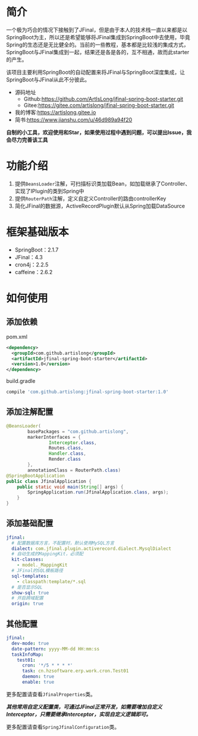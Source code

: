 # 简介

一个极为巧合的情况下接触到了JFinal，但是由于本人的技术栈一直以来都是以SpringBoot为主，所以还是希望能够将JFinal集成到SpringBoot中去使用，毕竟Spring的生态还是无比健全的。当前的一些教程，基本都是比较浅的集成方式，SpringBoot与JFinal集成到一起，结果还是各是各的，互不相通，故而此starter的产生。

该项目主要利用SpringBoot的自动配置来将JFinal与SpringBoot深度集成，让SpringBoot与JFinal从此不分彼此。

- 源码地址
  - Github:https://github.com/ArtIsLong/jfinal-spring-boot-starter.git
  - Gitee:https://gitee.com/artislong/jfinal-spring-boot-starter.git
- 我的博客:https://artislong.gitee.io
- 简书:https://www.jianshu.com/u/46d989a94f20

**自制的小工具，欢迎使用和Star，如果使用过程中遇到问题，可以提出Issue，我会尽力完善该工具**

# 功能介绍

1. 提供`BeansLoader`注解，可扫描标识类加载Bean，如加载继承了Controller、实现了IPlugin的类到Spring中
2. 提供`RouterPath`注解，定义自定义Controller的路由controllerKey
3. 简化JFinal的数据源，ActiveRecordPlugin默认从Spring加载DataSource

# 框架基础版本

- SpringBoot：2.1.7
- JFinal：4.3
- cron4j：2.2.5
- caffeine：2.6.2

# 如何使用

## 添加依赖

pom.xml

~~~xml
<dependency>
  <groupId>com.github.artislong</groupId>
  <artifactId>jfinal-spring-boot-starter</artifactId>
  <version>1.0</version>
</dependency>
~~~

build.gradle

~~~groovy
compile 'com.github.artislong:jfinal-spring-boot-starter:1.0'
~~~

## 添加注解配置

~~~java
@BeansLoader(
        basePackages = "com.github.artislong",
        markerInterfaces = {
                Interceptor.class,
                Routes.class,
                Handler.class,
                Render.class
        },
        annotationClass = RouterPath.class)
@SpringBootApplication
public class JfinalApplication {
    public static void main(String[] args) {
        SpringApplication.run(JfinalApplication.class, args);
    }
}
~~~

## 添加基础配置

```yaml
jfinal:
  # 配置数据库方言，不配置时，默认使用MySQL方言
  dialect: com.jfinal.plugin.activerecord.dialect.MysqlDialect
  # 自动生成的MappingKit，必须配
  kit-classes:
    - model._MappingKit
  # JFinal的SQL模板路径
  sql-templates: 
    - classpath:template/*.sql
  # 是否显示SQL
  show-sql: true
  # 开启跨域配置
  origin: true
```

## 其他配置

~~~yaml
jfinal:
  dev-mode: true
  date-pattern: yyyy-MM-dd HH:mm:ss
  taskInfoMap:
    test01:
      cron: '*/5 * * * *'
      task: cn.hzsoftware.erp.work.cron.Test01
      daemon: true
      enable: true
~~~

更多配置请查看`JfinalProperties`类。

**_其他常用自定义配置类，可通过JFinal正常开发，如需要增加自定义Interceptor，只需要继承Interceptor，实现自定义逻辑即可。_**

更多配置请查看`SpringJfinalConfiguration`类。

